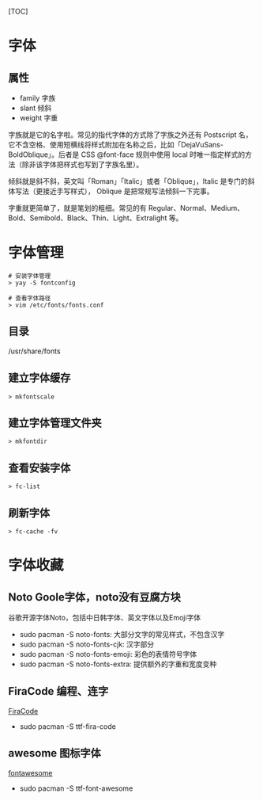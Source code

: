 [TOC]

# 字体
## 属性
+ family 字族
+ slant 倾斜
+ weight 字重

字族就是它的名字啦。常见的指代字体的方式除了字族之外还有 Postscript 名，它不含空格、使用短横线将样式附加在名称之后，比如「DejaVuSans-BoldOblique」。后者是 CSS @font-face 规则中使用 local 时唯一指定样式的方法（除非该字体把样式也写到了字族名里）。

倾斜就是斜不斜，英文叫「Roman」「Italic」或者「Oblique」，Italic 是专门的斜体写法（更接近手写样式）， Oblique 是把常规写法倾斜一下完事。

字重就更简单了，就是笔划的粗细。常见的有 Regular、Normal、Medium、Bold、Semibold、Black、Thin、Light、Extralight 等。

# 字体管理
```
# 安装字体管理
> yay -S fontconfig

# 查看字体路径
> vim /etc/fonts/fonts.conf
```

## 目录
/usr/share/fonts

## 建立字体缓存
```
> mkfontscale
```

## 建立字体管理文件夹
```
> mkfontdir
```

## 查看安装字体
```
> fc-list
```

## 刷新字体
```
> fc-cache -fv
```

# 字体收藏
## Noto Goole字体，noto没有豆腐方块
谷歌开源字体Noto，包括中日韩字体、英文字体以及Emoji字体
+ sudo pacman -S noto-fonts: 大部分文字的常见样式，不包含汉字
+ sudo pacman -S noto-fonts-cjk: 汉字部分
+ sudo pacman -S noto-fonts-emoji: 彩色的表情符号字体
+ sudo pacman -S noto-fonts-extra: 提供额外的字重和宽度变种

## FiraCode 编程、连字
[FiraCode](https://github.com/tonsky/FiraCode)
+ sudo pacman -S ttf-fira-code

## awesome 图标字体
[fontawesome](https://fontawesome.com.cn/)
+ sudo pacman -S ttf-font-awesome




